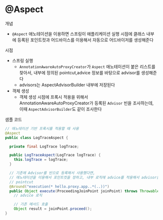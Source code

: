 # @Aspect
개념
- `@Aspect` 애노테이션을 이용하면 스프링이 애플리케이션 실행 시점에 클래스 내부에 등록된 포인트컷과 어드바이스를 이용해서 자동으로 어드바이저를 생성해준다

시점
- 스프링 실행
   - `AnnotationAwareAutoProxyCreator`가 `Aspect` 애노테이션이 붙은 리스트를 찾아서, 내부에 정의된 pointcut,advice 정보를 바탕으로 advisor를 생성해준다
   - advisors는 AspectAdvisorBuilder 내부에 저장된다
- 객체 생성
   - 객체 생성 시점에 프록시 적용을 위해서 AnnotationAwareAutoProxyCreator가 등록된 `Advisor` 빈을 조사하는데, 이때 `AspectAdvisorBuilder`도 같이 조사한다

샘플 코드
```java
// 애노테이션 기반 프록시를 적용할 때 사용
@Aspect
public class LogTraceAspect {

  private final LogTrace logTrace;

  public LogTraceAspect(LogTrace logTrace) {
    this.logTrace = logTrace;
  }

  // 기존에 Advisor를 빈으로 등록해서 사용했다면,
  // 애노테이션을 이용해서 포인트컷을 정하고, 내부 로직에 advice를 적용해서 advisor를 완성한다
  // pointcut
  @Around("execution(* hello.proxy.app..*(..))")
  public Object execute(ProceedingJoinPoint joinPoint) throws Throwable {
    // advice 로직

    // 기존 메서드 호출
    Object result = joinPoint.proceed();
}
```